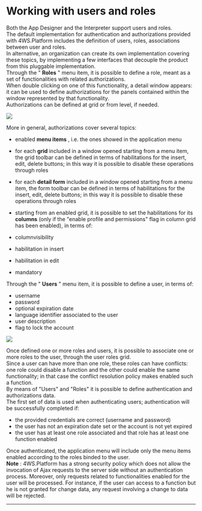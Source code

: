 # Working with users and roles

Both the App Designer and the Interpreter support users and roles.  
The default implementation for authentication and authorizations provided with 4WS.Platform includes the definition of users, roles, associations between user and roles.  
In alternative, an organization can create its own implementation covering these topics, by implementing a few interfaces that decouple the product from this pluggable implementation.  
Through the " **Roles** " menu item, it is possible to define a role, meant as a set of functionalities with related authorizations.  
When double clicking on one of this functionality, a detail window appears: it can be used to define authorizations for the panels contained within the window represented by that functionality.  
Authorizations can be defined at grid or from level, if needed.

![](http://4wsplatform.org/wp-content/uploads/2015/12/roles-1024x520.jpg)

More in general, authorizations cover several topics:

* enabled  **menu items** , i.e. the ones showed in the application menu
* for each  **grid**  included in a window opened starting from a menu item, the grid toolbar can be defined in terms of habilitations for the insert, edit, delete buttons; in this way it is possible to disable these operations through roles
* for each  **detail form**  included in a window opened starting from a menu item, the form toolbar can be defined in terms of habilitations for the insert, edit, delete buttons; in this way it is possible to disable these operations through roles
* starting from an enabled grid, it is possible to set the habilitations for its  **columns**  \(only if the "enable profile and permissions" flag in column grid has been enabled\), in terms of:

* columnvisibility

* habilitation in insert
* habilitation in edit
* mandatory

Through the " **Users** " menu item, it is possible to define a user, in terms of:

* username
* password
* optional expiration date
* language identifier associated to the user
* user description
* flag to lock the account

![](http://4wsplatform.org/wp-content/uploads/2015/12/users-1024x519.jpg)

Once defined one or more roles and users, it is possible to associate one or more roles to the user, through the user roles grid.  
Since a user can have more than one role, these roles can have conflicts: one role could disable a function and the other could enable the same functionality; in that case the conflict resolution policy makes enabled such a function.  
By means of "Users" and "Roles" it is possible to define authentication and authorizations data.  
The first set of data is used when authenticating users; authentication will be successfully completed if:

* the provided credentials are correct \(username and password\)
* the user has not an expiration date set or the account is not yet expired
* the user has at least one role associated and that role has at least one function enabled

Once authenticated, the application menu will include only the menu items enabled according to the roles binded to the user.  
 **Note** : 4WS.Platform has a strong security policy which does not allow the invocation of Ajax requests to the server side without an authentication process. Moreover, only requests related to functionalities enabled for the user will be processed. For instance, if the user can access to a function but he is not granted for change data, any request involving a change to data will be rejected.

---



